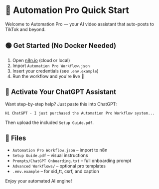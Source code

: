 
# 🚀 Automation Pro Quick Start

Welcome to Automation Pro — your AI video assistant that auto-posts to TikTok and beyond.

## 🟢 Get Started (No Docker Needed)
1. Open [n8n.io](https://n8n.io) (cloud or local)
2. Import `Automation Pro Workflow.json`
3. Insert your credentials (see `.env.example`)
4. Run the workflow and you're live 🎉

## 🤖 Activate Your ChatGPT Assistant
Want step-by-step help? Just paste this into ChatGPT:
```
Hi ChatGPT - I just purchased the Automation Pro Workflow system...
```
Then upload the included `Setup Guide.pdf`.

## 📂 Files
- `Automation Pro Workflow.json` – import to n8n
- `Setup Guide.pdf` – visual instructions
- `Prompts/ChatGPT Onboarding.txt` – full onboarding prompt
- `Advanced Workflows/` – optional pro templates
- `.env.example` – for sid_tt, csrf, and caption

Enjoy your automated AI engine!
